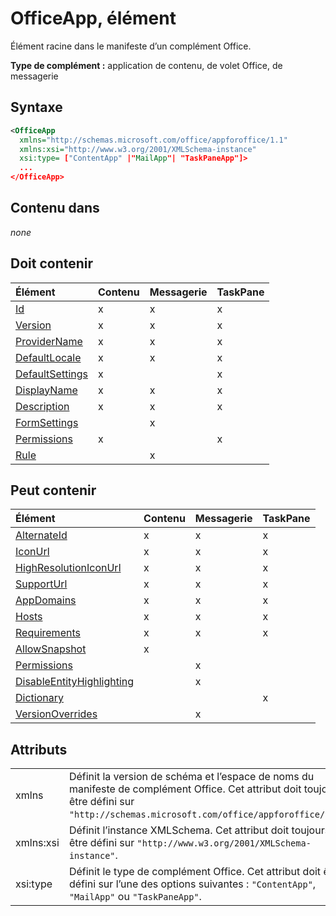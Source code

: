 # <a name="officeapp-element"></a>OfficeApp, élément

Élément racine dans le manifeste d’un complément Office.

**Type de complément :** application de contenu, de volet Office, de messagerie

## <a name="syntax"></a>Syntaxe

```XML
<OfficeApp 
  xmlns="http://schemas.microsoft.com/office/appforoffice/1.1" 
  xmlns:xsi="http://www.w3.org/2001/XMLSchema-instance" 
  xsi:type= ["ContentApp" |"MailApp"| "TaskPaneApp"]>
  ...
</OfficeApp>
```

## <a name="contained-in"></a>Contenu dans

 _none_

## <a name="must-contain"></a>Doit contenir

|**Élément**|**Contenu**|**Messagerie**|**TaskPane**|
|:-----|:-----|:-----|:-----|
|[Id](id.md)|x|x|x|
|[Version](version.md)|x|x|x|
|[ProviderName](providername.md)|x|x|x|
|[DefaultLocale](defaultlocale.md)|x|x|x|
|[DefaultSettings](defaultsettings.md)|x||x|
|[DisplayName](displayname.md)|x|x|x|
|[Description](description.md)|x|x|x|
|[FormSettings](formsettings.md)||x||
|[Permissions](permissions.md)|x||x|
|[Rule](rule.md)||x||

## <a name="can-contain"></a>Peut contenir

|**Élément**|**Contenu**|**Messagerie**|**TaskPane**|
|:-----|:-----|:-----|:-----|
|[AlternateId](alternateid.md)|x|x|x|
|[IconUrl](iconurl.md)|x|x|x|
|[HighResolutionIconUrl](highresolutioniconurl.md)|x|x|x|
|[SupportUrl](supporturl.md)|x|x|x|
|[AppDomains](appdomains.md)|x|x|x|
|[Hosts](hosts.md)|x|x|x|
|[Requirements](requirements.md)|x|x|x|
|[AllowSnapshot](allowsnapshot.md)|x|||
|[Permissions](permissions.md)||x||
|[DisableEntityHighlighting](disableentityhighlighting.md)||x||
|[Dictionary](dictionary.md)|||x|
|[VersionOverrides](versionoverrides.md)||x||

## <a name="attributes"></a>Attributs

|||
|:-----|:-----|
|xmlns|Définit la version de schéma et l’espace de noms du manifeste de complément Office. Cet attribut doit toujours être défini sur `"http://schemas.microsoft.com/office/appforoffice/1.1"`.|
|xmlns:xsi|Définit l’instance XMLSchema. Cet attribut doit toujours être défini sur `"http://www.w3.org/2001/XMLSchema-instance"`.|
|xsi:type|Définit le type de complément Office. Cet attribut doit être défini sur l’une des options suivantes : `"ContentApp"`, `"MailApp"` ou `"TaskPaneApp"`.|
